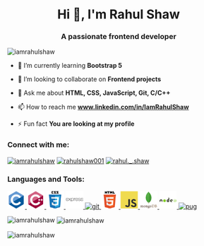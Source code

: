 <h1 align="center">Hi 👋, I'm Rahul Shaw</h1>
<h3 align="center">A passionate frontend developer</h3>

<p align="left"> <img src="https://komarev.com/ghpvc/?username=iamrahulshaw&label=Profile%20views&color=0e75b6&style=flat" alt="iamrahulshaw" /> </p>

- 🌱 I’m currently learning **Bootstrap 5**

- 👯 I’m looking to collaborate on **Frontend projects**

- 💬 Ask me about **HTML, CSS, JavaScript, Git, C/C++**

- 📫 How to reach me **www.linkedin.com/in/IamRahulShaw**

- ⚡ Fun fact **You are looking at my profile**

<h3 align="left">Connect with me:</h3>
<p align="left">
<a href="https://linkedin.com/in/iamrahulshaw" target="blank"><img align="center" src="https://raw.githubusercontent.com/rahuldkjain/github-profile-readme-generator/master/src/images/icons/Social/linked-in-alt.svg" alt="iamrahulshaw" height="30" width="40" /></a>
<a href="https://fb.com/rahulshaw001" target="blank"><img align="center" src="https://raw.githubusercontent.com/rahuldkjain/github-profile-readme-generator/master/src/images/icons/Social/facebook.svg" alt="rahulshaw001" height="30" width="40" /></a>
<a href="https://instagram.com/rahul._.shaw" target="blank"><img align="center" src="https://raw.githubusercontent.com/rahuldkjain/github-profile-readme-generator/master/src/images/icons/Social/instagram.svg" alt="rahul._.shaw" height="30" width="40" /></a>
</p>

<h3 align="left">Languages and Tools:</h3>
<p align="left"> <a href="https://www.cprogramming.com/" target="_blank"> <img src="https://raw.githubusercontent.com/devicons/devicon/master/icons/c/c-original.svg" alt="c" width="40" height="40"/> </a> <a href="https://www.w3schools.com/cpp/" target="_blank"> <img src="https://raw.githubusercontent.com/devicons/devicon/master/icons/cplusplus/cplusplus-original.svg" alt="cplusplus" width="40" height="40"/> </a> <a href="https://www.w3schools.com/css/" target="_blank"> <img src="https://raw.githubusercontent.com/devicons/devicon/master/icons/css3/css3-original-wordmark.svg" alt="css3" width="40" height="40"/> </a> <a href="https://expressjs.com" target="_blank"> <img src="https://raw.githubusercontent.com/devicons/devicon/master/icons/express/express-original-wordmark.svg" alt="express" width="40" height="40"/> </a> <a href="https://git-scm.com/" target="_blank"> <img src="https://www.vectorlogo.zone/logos/git-scm/git-scm-icon.svg" alt="git" width="40" height="40"/> </a> <a href="https://www.w3.org/html/" target="_blank"> <img src="https://raw.githubusercontent.com/devicons/devicon/master/icons/html5/html5-original-wordmark.svg" alt="html5" width="40" height="40"/> </a> <a href="https://developer.mozilla.org/en-US/docs/Web/JavaScript" target="_blank"> <img src="https://raw.githubusercontent.com/devicons/devicon/master/icons/javascript/javascript-original.svg" alt="javascript" width="40" height="40"/> </a> <a href="https://www.mongodb.com/" target="_blank"> <img src="https://raw.githubusercontent.com/devicons/devicon/master/icons/mongodb/mongodb-original-wordmark.svg" alt="mongodb" width="40" height="40"/> </a> <a href="https://nodejs.org" target="_blank"> <img src="https://raw.githubusercontent.com/devicons/devicon/master/icons/nodejs/nodejs-original-wordmark.svg" alt="nodejs" width="40" height="40"/> </a> <a href="https://pugjs.org" target="_blank"> <img src="https://cdn.worldvectorlogo.com/logos/pug.svg" alt="pug" width="40" height="40"/> </a> </p>

<p><img align="left" src="https://github-readme-stats.vercel.app/api/top-langs?username=iamrahulshaw&show_icons=true&locale=en&layout=compact" alt="iamrahulshaw" /></p>

<p>&nbsp;<img align="center" src="https://github-readme-stats.vercel.app/api?username=iamrahulshaw&show_icons=true&locale=en" alt="iamrahulshaw" /></p>

<p><img align="center" src="https://github-readme-streak-stats.herokuapp.com/?user=iamrahulshaw&" alt="iamrahulshaw" /></p>
